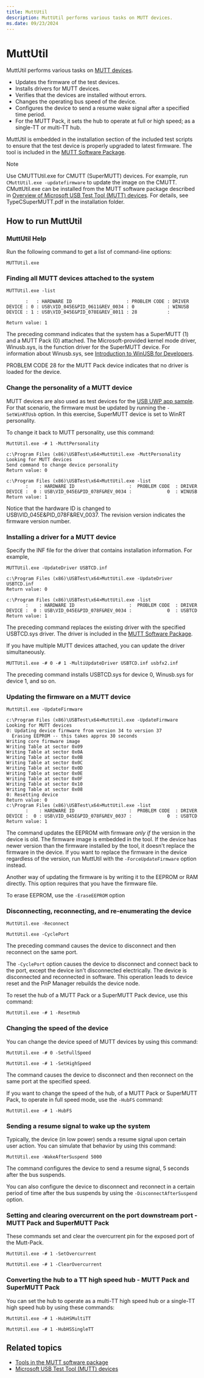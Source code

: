 ```yaml
---
title: MuttUtil
description: MuttUtil performs various tasks on MUTT devices.
ms.date: 09/23/2024
---
```


# MuttUtil

MuttUtil performs various tasks on [MUTT devices](microsoft-usb-test-tool--mutt--devices.md).

- Updates the firmware of the test devices.
- Installs drivers for MUTT devices.
- Verifies that the devices are installed without errors.
- Changes the operating bus speed of the device.
- Configures the device to send a resume wake signal after a specified time period.
- For the MUTT Pack, it sets the hub to operate at full or high speed; as a single-TT or multi-TT hub.

MuttUtil is embedded in the installation section of the included test scripts to ensure that the test device is properly upgraded to latest firmware. The tool is included in the [MUTT Software Package](./index.md).

> [!NOTE]
> Use CMUTTUtil.exe for CMUTT (SuperMUTT) devices. For example, run `CMuttUtil.exe -updatefirmware` to update the image on the CMUTT. CMuttUtil.exe can be installed from the MUTT software package described in [Overview of Microsoft USB Test Tool (MUTT) devices](microsoft-usb-test-tool--mutt--devices.md). For details, see TypeCSuperMUTT.pdf in the installation folder.

## How to run MuttUtil

### MuttUtil Help

Run the following command to get a list of command-line options:

`MUTTUtil.exe`

### Finding all MUTT devices attached to the system

`MUTTUtil.exe -list`

```output
       :   : HARDWARE ID                    : PROBLEM CODE : DRIVER
DEVICE : 0 : USB\VID_045E&PID_0611&REV_0034 : 0            : WINUSB
DEVICE : 1 : USB\VID_045E&PID_078E&REV_8011 : 28           :

Return value: 1
```

The preceding command indicates that the system has a SuperMUTT (1) and a MUTT Pack (0) attached. The Microsoft-provided kernel mode driver, Winusb.sys, is the function driver for the SuperMUTT device. For information about Winusb.sys, see [Introduction to WinUSB for Developers](introduction-to-winusb-for-developers.md).

PROBLEM CODE 28 for the MUTT Pack device indicates that no driver is loaded for the device.

### Change the personality of a MUTT device

MUTT devices are also used as test devices for the [USB UWP app sample](/samples/browse/). For that scenario, the firmware must be updated by running the `-SetWinRTUsb` option. In this exercise, SuperMUTT device is set to WinRT personality.

To change it back to MUTT personality, use this command:

`MuttUtil.exe -# 1 -MuttPersonality`

```output
c:\Program Files (x86)\USBTest\x64>MuttUtil.exe -MuttPersonality
Looking for MUTT devices
Send command to change device personality
Return value: 0

c:\Program Files (x86)\USBTest\x64>MuttUtil.exe -list
       :    : HARDWARE ID                    :  PROBLEM CODE  : DRIVER
DEVICE :  0 : USB\VID_045E&PID_078F&REV_0034 :             0  : WINUSB
Return value: 1
```

Notice that the hardware ID is changed to USB\\VID_045E&PID_078F&REV_0037. The revision version indicates the firmware version number.

### Installing a driver for a MUTT device

Specify the INF file for the driver that contains installation information. For example,

`MUTTUtil.exe -UpdateDriver USBTCD.inf`

```output
c:\Program Files (x86)\USBTest\x64>MuttUtil.exe -UpdateDriver USBTCD.inf
Return value: 0

c:\Program Files (x86)\USBTest\x64>MuttUtil.exe -list
       :    : HARDWARE ID                    :  PROBLEM CODE  : DRIVER
DEVICE :  0 : USB\VID_045E&PID_078F&REV_0034 :             0  : USBTCD
Return value: 1
```

The preceding command replaces the existing driver with the specified USBTCD.sys driver. The driver is included in the [MUTT Software Package](./index.md).

If you have multiple MUTT devices attached, you can update the driver simultaneously.

`MUTTUtil.exe -# 0 -# 1 -MultiUpdateDriver USBTCD.inf usbfx2.inf`

The preceding command installs USBTCD.sys for device 0, Winusb.sys for device 1, and so on.

### Updating the firmware on a MUTT device

`MuttUtil.exe -UpdateFirmware`

```output
c:\Program Files (x86)\USBTest\x64>MuttUtil.exe -UpdateFirmware
Looking for MUTT devices
0: Updating device firmware from version 34 to version 37
  Erasing EEPROM -- this takes approx 30 seconds
Writing core firmware image
Writing Table at sector 0x09
Writing Table at sector 0x0A
Writing Table at sector 0x0B
Writing Table at sector 0x0C
Writing Table at sector 0x0D
Writing Table at sector 0x0E
Writing Table at sector 0x0F
Writing Table at sector 0x10
Writing Table at sector 0x08
0: Resetting device
Return value: 0
c:\Program Files (x86)\USBTest\x64>MuttUtil.exe -list
       :    : HARDWARE ID                    :  PROBLEM CODE  : DRIVER
DEVICE :  0 : USB\VID_045E&PID_078F&REV_0037 :             0  : USBTCD
Return value: 1
```

The command updates the EEPROM with firmware *only if* the version in the device is old. The firmware image is embedded in the tool. If the device has newer version than the firmware installed by the tool, it doesn't replace the firmware in the device. If you want to replace the firmware in the device regardless of the version, run MuttUtil with the `-ForceUpdateFirmware` option instead.

Another way of updating the firmware is by writing it to the EEPROM or RAM directly. This option requires that you have the firmware file.

To erase EEPROM, use the `-EraseEEPROM` option

### Disconnecting, reconnecting, and re-enumerating the device

`MuttUtil.exe -Reconnect`

`MuttUtil.exe -CyclePort`

The preceding command causes the device to disconnect and then reconnect on the same port.

The `-CyclePort` option causes the device to disconnect and connect back to the port, except the device isn't disconnected electrically. The device is disconnected and reconnected in software. This operation leads to device reset and the PnP Manager rebuilds the device node.

To reset the hub of a MUTT Pack or a SuperMUTT Pack device, use this command:

`MuttUtil.exe -# 1 -ResetHub`

### Changing the speed of the device

You can change the device speed of MUTT devices by using this command:

`MuttUtil.exe -# 0 -SetFullSpeed`

`MuttUtil.exe -# 1 -SetHighSpeed`

The command causes the device to disconnect and then reconnect on the same port at the specified speed.

If you want to change the speed of the hub, of a MUTT Pack or SuperMUTT Pack, to operate in full speed mode, use the `-HubFS` command:

`MuttUtil.exe -# 1 -HubFS`

### Sending a resume signal to wake up the system

Typically, the device (in low power) sends a resume signal upon certain user action. You can simulate that behavior by using this command:

`MuttUtil.exe -WakeAfterSuspend 5000`

The command configures the device to send a resume signal, 5 seconds after the bus suspends.

You can also configure the device to disconnect and reconnect in a certain period of time after the bus suspends by using the `-DisconnectAfterSuspend` option.

### Setting and clearing overcurrent on the port downstream port - MUTT Pack and SuperMUTT Pack

These commands set and clear the overcurrent pin for the exposed port of the Mutt-Pack.

`MuttUtil.exe -# 1 -SetOvercurrent`

`MuttUtil.exe -# 1 -ClearOvercurrent`

### Converting the hub to a TT high speed hub - MUTT Pack and SuperMUTT Pack

You can set the hub to operate as a multi-TT high speed hub or a single-TT high speed hub by using these commands:

`MuttUtil.exe -# 1 -HubHSMultiTT`

`MuttUtil.exe -# 1 -HubHSSingleTT`

## Related topics

- [Tools in the MUTT software package](mutt-software-package.md)
- [Microsoft USB Test Tool (MUTT) devices](microsoft-usb-test-tool--mutt--devices.md)
